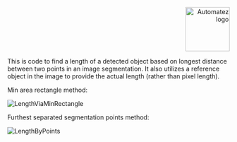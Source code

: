 
<p align="right">
  <img src="https://github.com/user-attachments/assets/2f61f3f6-730d-43d5-8d44-14ad85574b48"
       alt="Automatez logo"
       width="100">
</p>


This is code to find a length of a detected object based on longest distance between two points in an image segmentation.
It also utilizes a reference object in the image to provide the actual length (rather than pixel length).

Min area rectangle method:

![LengthViaMinRectangle](https://github.com/user-attachments/assets/7dcf3e81-55df-4c08-bd2c-170144bd3ec1)


Furthest separated segmentation points method:

![LengthByPoints](https://github.com/user-attachments/assets/5ba4e52a-e6d1-4bbf-ad67-825aecdc17c4)

